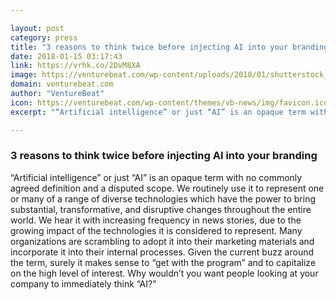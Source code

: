 ```yaml
---

layout: post
category: press
title: "3 reasons to think twice before injecting AI into your branding"
date: 2018-01-15 03:17:43
link: https://vrhk.co/2DvM8XA
image: https://venturebeat.com/wp-content/uploads/2018/01/shutterstock_575241253-e1515972771489.jpg?fit=780%2C521&strip=all
domain: venturebeat.com
author: "VentureBeat"
icon: https://venturebeat.com/wp-content/themes/vb-news/img/favicon.ico
excerpt: "“Artificial intelligence” or just “AI” is an opaque term with no commonly agreed definition and a disputed scope. We routinely use it to represent one or many of a range of diverse technologies which have the power to bring substantial, transformative, and disruptive changes throughout the entire world. We hear it with increasing frequency in news stories, due to the growing impact of the technologies it is considered to represent. Many organizations are scrambling to adopt it into their marketing materials and incorporate it into their internal processes. Given the current buzz around the term, surely it makes sense to “get with the program” and to capitalize on the high level of interest. Why wouldn’t you want people looking at your company to immediately think “AI?\""

---
```


### 3 reasons to think twice before injecting AI into your branding

“Artificial intelligence” or just “AI” is an opaque term with no commonly agreed definition and a disputed scope. We routinely use it to represent one or many of a range of diverse technologies which have the power to bring substantial, transformative, and disruptive changes throughout the entire world. We hear it with increasing frequency in news stories, due to the growing impact of the technologies it is considered to represent. Many organizations are scrambling to adopt it into their marketing materials and incorporate it into their internal processes. Given the current buzz around the term, surely it makes sense to “get with the program” and to capitalize on the high level of interest. Why wouldn’t you want people looking at your company to immediately think “AI?"